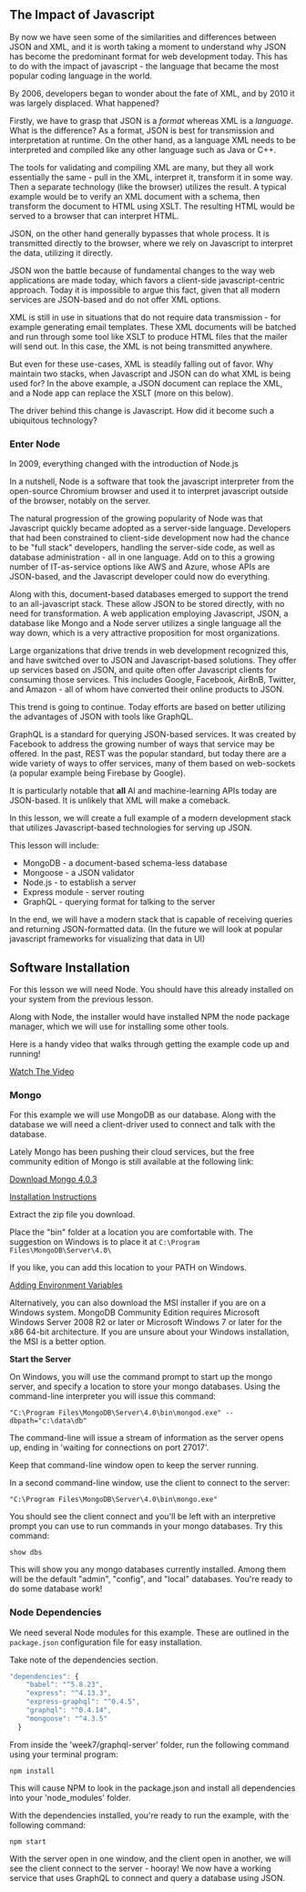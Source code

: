 ## The Impact of Javascript

By now we have seen some of the similarities and differences between JSON and XML, and it is worth taking a moment to understand why JSON has become the predominant format for web development today. This has to do with the impact of javascript - the language that became the most popular coding language in the world.

By 2006, developers began to wonder about the fate of XML, and by 2010 it was largely displaced. What happened?

Firstly, we have to grasp that JSON is a *format* whereas XML is a *language*. What is the difference? As a format, JSON is best for transmission and interpretation at runtime. On the other hand, as a language XML needs to be interpreted and compiled like any other language such as Java or C++.

The tools for validating and  compiling XML are many, but they all work essentially the same - pull in the XML, interpret it, transform it in some way. Then a separate technology (like the browser) utilizes the result. A typical example would be to verify an XML document with a schema, then transform the document to HTML using XSLT. The resulting HTML would be served to a browser that can interpret HTML.

JSON, on the other hand generally bypasses that whole process. It is transmitted directly to the browser, where we rely on Javascript to interpret the data, utilizing it directly.

JSON won the battle because of fundamental changes to the way web applications are made today, which favors a client-side javascript-centric approach. Today it is impossible to argue this fact, given that all modern services are JSON-based and do not offer XML options.

XML is still in use in situations that do not require data transmission - for example generating email templates. These XML documents will be batched and run through some tool like XSLT to produce HTML files that the mailer will send out. In this case, the XML is not being transmitted anywhere.

But even for these use-cases, XML is steadily falling out of favor. Why maintain two stacks, when Javascript and JSON can do what XML is being used for? In the above example, a JSON document can replace the XML, and a Node app can replace the XSLT (more on this below).

The driver behind this change is Javascript. How did it become such a ubiquitous technology?

### Enter Node

In 2009, everything changed with the introduction of Node.js

In a nutshell, Node is a software that took the javascript interpreter from the open-source Chromium browser and used it to interpret javascript outside of the browser, notably on the server.

The natural progression of the growing popularity of Node was that Javascript quickly became adopted as a server-side language. Developers that had been constrained to client-side development now had the chance to be "full stack" developers, handling the server-side code, as well as database administration - all in one language. Add on to this a growing number of IT-as-service options like AWS and Azure, whose APIs are JSON-based, and the Javascript developer could now do everything.

Along with this, document-based databases emerged to support the trend to an all-javascript stack. These allow JSON to be stored directly, with no need for transformation. A web application employing Javascript, JSON, a database like Mongo and a Node server utilizes a single language all the way down, which is a very attractive proposition for most organizations.

Large organizations that drive trends in web development recognized this, and have switched over to JSON and Javascript-based solutions. They offer up services based on JSON, and quite often offer Javascript clients for consuming those services. This includes Google, Facebook, AirBnB, Twitter, and Amazon - all of whom have converted their online products to JSON.

This trend is going to continue. Today efforts are based on better utilizing the advantages of JSON with tools like GraphQL.

GraphQL is a standard for querying JSON-based services. It was created by Facebook to address the growing number of ways that service may be offered. In the past, REST was the popular standard, but today there are a wide variety of ways to offer services, many of them based on web-sockets (a popular example being Firebase by Google).

It is particularly notable that **all** AI and machine-learning APIs today are JSON-based. It is unlikely that XML will make a comeback.

In this lesson, we will create a full example of a modern development stack that utilizes Javascript-based technologies for serving up JSON.

This lesson will include:

* MongoDB - a document-based schema-less database
* Mongoose - a JSON validator
* Node.js - to establish a server
* Express module - server routing
* GraphQL - querying format for talking to the server

In the end, we will have a modern stack that is capable of receiving queries and returning JSON-formatted data. (In the future we will look at popular javascript frameworks for visualizing that data in UI)

## Software Installation

For this lesson we will need Node. You should have this already installed on your system from the previous lesson.

Along with Node, the installer would have installed NPM the node package manager, which we will use for installing some other tools.

Here is a handy video that walks through getting the example code up and running!

[Watch The Video](https://youtu.be/qmcH86ncLxE)

### Mongo

For this example we will use MongoDB as our database. Along with the database we will need a client-driver used to connect and talk with the database.

Lately Mongo has been pushing their cloud services, but the free community edition of Mongo is still available at the following link:

[Download Mongo 4.0.3](https://www.mongodb.com/download-center/v2/community)

[Installation Instructions](https://docs.mongodb.com/manual/administration/install-community/)

Extract the zip file you download. 

Place the "bin" folder at a location you are comfortable with. The suggestion on Windows is to place it at `C:\Program Files\MongoDB\Server\4.0\`

If you like, you can add this location to your PATH on Windows.

[Adding Environment Variables](https://www.howtogeek.com/118594/how-to-edit-your-system-path-for-easy-command-line-access/)

Alternatively, you can also download the MSI installer if you are on a Windows system. MongoDB Community Edition requires Microsoft Windows Server 2008 R2 or later or Microsoft Windows 7 or later for the x86 64-bit architecture. If you are unsure about your Windows installation, the MSI is a better option.

**Start the Server**

On Windows, you will use the command prompt to start up the mongo server, and specify a location to store your mongo databases. Using the command-line interpreter you will issue this command:

`"C:\Program Files\MongoDB\Server\4.0\bin\mongod.exe" --dbpath="c:\data\db"`

The command-line will issue a stream of information as the server opens up, ending in 'waiting for connections on port 27017'.

Keep that command-line window open to keep the server running.

In a second command-line window, use the client to connect to the server:

`"C:\Program Files\MongoDB\Server\4.0\bin\mongo.exe"`

You should see the client connect and you'll be left with an interpretive prompt you can use to run commands in your mongo databases. Try this command:

`show dbs`

This will show you any mongo databases currently installed. Among them will be the default "admin", "config", and "local" databases. You're ready to do some database work!


### Node Dependencies

We need several Node modules for this example. These are outlined in the `package.json` configuration file for easy installation.

Take note of the dependencies section.

```javascript
"dependencies": {
    "babel": "^5.8.23",
    "express": "^4.13.3",
    "express-graphql": "^0.4.5",
    "graphql": "^0.4.14",
    "mongoose": "^4.3.5"
  }
  ```

  From inside the 'week7/graphql-server' folder, run the following command using your terminal program:

  `npm install`

  This will cause NPM to look in the package.json and install all dependencies into your 'node_modules' folder.

  With the dependencies installed, you're ready to run the example, with the following command:

  `npm start`

  With the server open in one window, and the client open in another, we will see the client connect to the server - hooray! We now have a working service that uses GraphQL to connect and query a database using JSON.
  